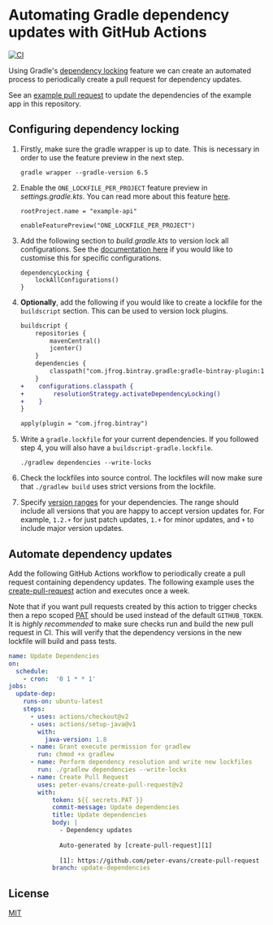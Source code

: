 # Automating Gradle dependency updates with GitHub Actions
[![CI](https://github.com/peter-evans/gradle-auto-dependency-updates/workflows/CI/badge.svg)](https://github.com/peter-evans/gradle-auto-dependency-updates/actions?query=workflow%3ACI)

Using Gradle's [dependency locking](https://docs.gradle.org/current/userguide/dependency_locking.html) feature we can create an automated process to periodically create a pull request for dependency updates.

See an [example pull request](https://github.com/peter-evans/gradle-auto-dependency-updates/pull/2) to update the dependencies of the example app in this repository.

## Configuring dependency locking

1. Firstly, make sure the gradle wrapper is up to date. This is necessary in order to use the feature preview in the next step.

    ```
    gradle wrapper --gradle-version 6.5
    ```

2. Enable the `ONE_LOCKFILE_PER_PROJECT` feature preview in *settings.gradle.kts*. You can read more about this feature [here](https://docs.gradle.org/current/userguide/dependency_locking.html#single_lock_file_per_project).

    ```
    rootProject.name = "example-api"

    enableFeaturePreview("ONE_LOCKFILE_PER_PROJECT")
    ```

3. Add the following section to *build.gradle.kts* to version lock all configurations. See the [documentation here](https://docs.gradle.org/current/userguide/dependency_locking.html#enabling_locking_on_configurations) if you would like to customise this for specific configurations.

    ```
    dependencyLocking {
        lockAllConfigurations()
    }
    ```

4. **Optionally**, add the following if you would like to create a lockfile for the `buildscript` section. This can be used to version lock plugins.

    ```diff
    buildscript {
        repositories {
            mavenCentral()
            jcenter()
        }
        dependencies {
            classpath("com.jfrog.bintray.gradle:gradle-bintray-plugin:1.8.+")
        }
    +    configurations.classpath {
    +        resolutionStrategy.activateDependencyLocking()
    +    }
    }

    apply(plugin = "com.jfrog.bintray")
    ```

5. Write a `gradle.lockfile` for your current dependencies. If you followed step 4, you will also have a `buildscript-gradle.lockfile`.

    ```
    ./gradlew dependencies --write-locks
    ```

6. Check the lockfiles into source control. The lockfiles will now make sure that `./gradlew build` uses strict versions from the lockfile.

7. Specify [version ranges](https://docs.gradle.org/current/userguide/single_versions.html) for your dependencies. The range should include all versions that you are happy to accept version updates for. For example, `1.2.+` for just patch updates, `1.+` for minor updates, and `+` to include major version updates.

## Automate dependency updates

Add the following GitHub Actions workflow to periodically create a pull request containing dependency updates.
The following example uses the [create-pull-request](https://github.com/peter-evans/create-pull-request) action and executes once a week.

Note that if you want pull requests created by this action to trigger checks then a repo scoped [PAT](https://docs.github.com/en/github/authenticating-to-github/creating-a-personal-access-token) should be used instead of the default `GITHUB_TOKEN`.
It is *highly recommended* to make sure checks run and build the new pull request in CI.
This will verify that the dependency versions in the new lockfile will build and pass tests.

```yml
name: Update Dependencies
on:
  schedule:
    - cron:  '0 1 * * 1'
jobs:
  update-dep:
    runs-on: ubuntu-latest
    steps:
      - uses: actions/checkout@v2
      - uses: actions/setup-java@v1
        with:
          java-version: 1.8
      - name: Grant execute permission for gradlew
        run: chmod +x gradlew
      - name: Perform dependency resolution and write new lockfiles
        run: ./gradlew dependencies --write-locks
      - name: Create Pull Request
        uses: peter-evans/create-pull-request@v2
        with:
            token: ${{ secrets.PAT }}
            commit-message: Update dependencies
            title: Update dependencies
            body: |
              - Dependency updates
  
              Auto-generated by [create-pull-request][1]
  
              [1]: https://github.com/peter-evans/create-pull-request
            branch: update-dependencies
```

## License

[MIT](LICENSE)
